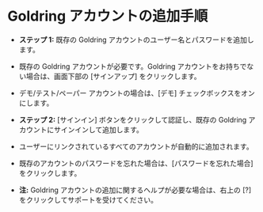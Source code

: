# **Goldring アカウントの追加手順**
- **ステップ 1:** 既存の Goldring アカウントのユーザー名とパスワードを追加します。
- 既存の Goldring アカウントが必要です。Goldring アカウントをお持ちでない場合は、画面下部の [サインアップ] をクリックします。
- デモ/テスト/ペーパー アカウントの場合は、[デモ] チェックボックスをオンにします。
- **ステップ 2:** [サインイン] ボタンをクリックして認証し、既存の Goldring アカウントにサインインして追加します。
- ユーザーにリンクされているすべてのアカウントが自動的に追加されます。
- 既存のアカウントのパスワードを忘れた場合は、[パスワードを忘れた場合] をクリックします。

- **注:** Goldring アカウントの追加に関するヘルプが必要な場合は、右上の [?] をクリックしてサポートを受けてください。
